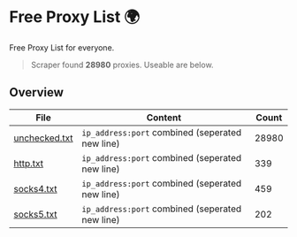 
# Free Proxy List 🌍

Free Proxy List for everyone.
> Scraper found **28980** proxies. Useable are below.

## Overview

|File|Content|Count|
|----|-------|-----|
|[unchecked.txt](https://raw.githubusercontent.com/yemixzy/proxy-list/main/proxies/unchecked.txt)|`ip_address:port` combined (seperated new line)|28980|
|[http.txt](https://raw.githubusercontent.com/yemixzy/proxy-list/main/proxies/http.txt)|`ip_address:port` combined (seperated new line)|339|
|[socks4.txt](https://raw.githubusercontent.com/yemixzy/proxy-list/main/proxies/socks4.txt)|`ip_address:port` combined (seperated new line)|459|
|[socks5.txt](https://raw.githubusercontent.com/yemixzy/proxy-list/main/proxies/socks5.txt)|`ip_address:port` combined (seperated new line)|202|

